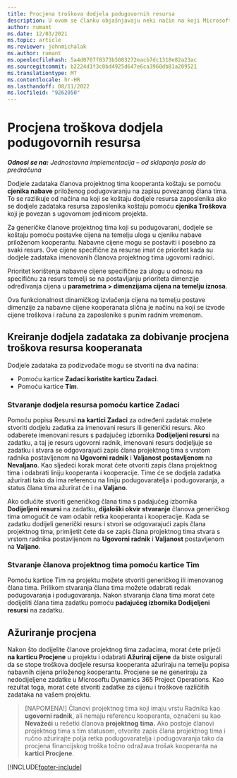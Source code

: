 ```yaml
---
title: Procjena troškova dodjela podugovornih resursa
description: U ovom se članku objašnjavaju neki način na koji Microsoft Dynamics 365 Project Operations izračunava procjenu troškova dodjela kooperantskih resursa.
author: rumant
ms.date: 12/03/2021
ms.topic: article
ms.reviewer: johnmichalak
ms.author: rumant
ms.openlocfilehash: 5a4d0707f8373b5083272eacb7dc1318e82a23ac
ms.sourcegitcommit: b2224d1f3c0bd4925d647e6ca3960db81a209521
ms.translationtype: MT
ms.contentlocale: hr-HR
ms.lasthandoff: 08/11/2022
ms.locfileid: "9262050"
---
```

# <a name="cost-estimation-of-subcontracted-resource-assignments"></a>Procjena troškova dodjela podugovornih resursa

_**Odnosi se na:** Jednostavna implementacija – od sklapanja posla do predračuna_

Dodjele zadataka članova projektnog tima kooperanta koštaju se pomoću **cjenika nabave** priloženog podugovaranju na zapisu povezanog člana tima. To se razlikuje od načina na koji se koštaju dodjele resursa zaposlenika ako se dodjele zadataka resursa zaposlenika koštaju pomoću **cjenika Troškova** koji je povezan s ugovornom jedinicom projekta. 

Za generičke članove projektnog tima koji su podugovarani, dodjele se koštaju pomoću postavke cijena na temelju uloga u cjeniku nabave priloženom kooperantu. Nabavne cijene mogu se postaviti i posebno za svaki resurs. Ove cijene specifične za resurse imat će prioritet kada su dodjele zadataka imenovanih članova projektnog tima ugovorni radnici. 

Prioritet korištenja nabavne cijene specifične za ulogu u odnosu na specifičnu za resurs temelji se na postavljanju prioriteta dimenzije određivanja cijena u **parametrima > dimenzijama cijena na temelju iznosa**.

Ova funkcionalnost dinamičkog izvlačenja cijena na temelju postave dimenzije za nabavne cijene kooperanata slična je načinu na koji se izvode cijene troškova i računa za zaposlenike s punim radnim vremenom. 

## <a name="creating-task-assignments-for-getting-cost-estimates-of-subcontractor-resources"></a>Kreiranje dodjela zadataka za dobivanje procjena troškova resursa kooperanata

Dodjele zadataka za podizvođače mogu se stvoriti na dva načina: 
- Pomoću kartice **Zadaci koristite karticu Zadaci**.
- Pomoću kartice **Tim**.

### <a name="creating-resources-assignments-using-the-tasks-tab"></a>Stvaranje dodjela resursa pomoću kartice Zadaci
Pomoću popisa Resursi **na** **kartici Zadaci** za određeni zadatak možete stvoriti dodjelu zadatka za imenovani resurs ili generički resurs. Ako odaberete imenovani resurs s padajućeg izbornika **Dodijeljeni resursi** na zadatku, a taj je resurs ugovorni radnik, imenovani resurs dodjeljuje se zadatku i stvara se odgovarajući zapis člana projektnog tima s vrstom radnika postavljenom na **Ugovorni radnik** i **Valjanost postavljenom** na **Nevaljano**. Kao sljedeći korak morat ćete otvoriti zapis člana projektnog tima i odabrati liniju kooperanta i kooperacije. Time će se dodjela zadatka ažurirati tako da ima referencu na liniju podugovaratelja i podugovaranja, a status člana tima ažurirat će i na **Valjano**.

Ako odlučite stvoriti generičkog člana tima s padajućeg izbornika **Dodijeljeni resursi** na zadatku, **dijaloški okvir stvaranje** članova generičkog tima omogućit će vam odabir retka kooperanta i kooperacije. Kada se zadatku dodijeli generički resurs i stvori se odgovarajući zapis člana projektnog tima, primijetit ćete da se zapis člana projektnog tima stvara s vrstom radnika postavljenom na **Ugovorni radnik** i **Valjanost** postavljenom na **Valjano**.

### <a name="creating-project-team-members-using-the-team-tab"></a>Stvaranje članova projektnog tima pomoću kartice Tim
Pomoću kartice Tim na projektu možete stvoriti generičkog ili imenovanog člana tima. Prilikom stvaranja člana tima možete odabrati redak podugovaranja i podugovaranja. Nakon stvaranja člana tima morat ćete dodijeliti člana tima zadatku pomoću **padajućeg izbornika Dodijeljeni resursi** na zadatku. 

## <a name="updating-estimates"></a>Ažuriranje procjena
Nakon što dodijelite članove projektnog tima zadacima, morat ćete prijeći **na karticu Procjene** u projektu i odabrati **Ažuriraj cijene** da biste osigurali da se stope troškova dodjele resursa kooperanta ažuriraju na temelju popisa nabavnih cijena priloženog kooperantu. Procjene se ne generiraju za nedodijeljene zadatke u Microsoftu Dynamics 365 Project Operations. Kao rezultat toga, morat ćete stvoriti zadatke za cijenu i troškove različitih zadataka na vašem projektu. 

> [NAPOMENA!] Članovi projektnog tima koji imaju vrstu Radnika kao **ugovorni radnik**, ali nemaju referencu kooperanta, označeni su kao **Nevažeći** u rešetki članova **projektnog** **tima.** Ako postoje članovi projektnog tima s tim statusom, otvorite zapis člana projektnog tima i ručno ažurirajte polja retka podugovaratelja i podugovaranja tako da procjena financijskog troška točno odražava trošak kooperanta na **kartici Procjene**. 


[!INCLUDE[footer-include](../../includes/footer-banner.md)]
